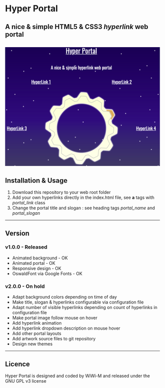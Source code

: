 # Hyper Portal
A nice & simple **HTML5 & CSS3** *hyperlink* web portal
----------
![Hyper Portal](images/screenshot.png)
----------
## Installation & Usage
1. Download this repository to your web root folder
2. Add your own hyperlinks directly in the index.html file, see **a** tags with *portal_link* class
3. Change the portal title and slogan : see heading tags *portal_name* and *portal_slogan*
----------
## Version
### v1.0.0 - Released
* Animated background - OK
* Animated portal - OK
* Responsive design - OK
* OswaldFont via Google Fonts - OK
### v2.0.0 - On hold
* Adapt background colors depending on time of day
* Make title, slogan & hyperlinks configurable via configuration file
* Adapt number of visible hyperlinks depending on count of hyperlinks in configuration file
* Make portal image follow mouse on hover
* Add hyperlink animation
* Add hyperlink dropdown description on mouse hover
* Add other portal layouts
* Add artwork source files to git repository
* Design new themes
----------
## Licence
Hyper Portal is designed and coded by WiWi-M and released under the GNU GPL v3 license
